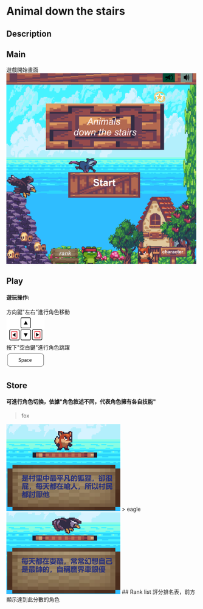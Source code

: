 # Animal down the stairs
## Description
## Main
遊戲開始畫面  
<img src="https://github.com/ShawnChen0817/ImgDataBase/blob/main/start.png" width="500px">
## Play
#### 遊玩操作:   
方向鍵"左右"進行角色移動   
<img src="https://github.com/ShawnChen0817/ImgDataBase/blob/main/%E6%96%B9%E5%90%91%E9%8D%B5.png" width="100px">   
按下"空白鍵"進行角色跳躍   
<img src="https://github.com/ShawnChen0817/ImgDataBase/blob/main/space.png" width="100px">    
## Store
#### 可進行角色切換，依據"角色敘述不同，代表角色擁有各自技能"
> fox
<img src="https://github.com/ShawnChen0817/ImgDataBase/blob/main/fox.png" width="300px">   
> eagle
<img src="https://github.com/ShawnChen0817/ImgDataBase/blob/main/eagle.png" width="300px">  
## Rank list
評分排名表，前方顯示達到此分數的角色
